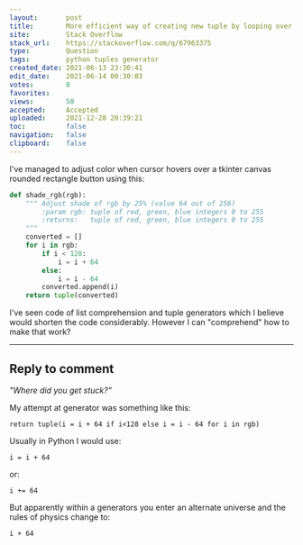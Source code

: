 ```yaml
---
layout:       post
title:        More efficient way of creating new tuple by looping over old tuple
site:         Stack Overflow
stack_url:    https://stackoverflow.com/q/67963375
type:         Question
tags:         python tuples generator
created_date: 2021-06-13 23:30:41
edit_date:    2021-06-14 00:30:03
votes:        0
favorites:    
views:        50
accepted:     Accepted
uploaded:     2021-12-28 20:39:21
toc:          false
navigation:   false
clipboard:    false
---
```


I've managed to adjust color when cursor hovers over a tkinter canvas rounded rectangle button using this:

``` python
def shade_rgb(rgb):
    """ Adjust shade of rgb by 25% (value 64 out of 256)
        :param rgb: tuple of red, green, blue integers 0 to 255
        :returns:   tuple of red, green, blue integers 0 to 255
    """
    converted = []
    for i in rgb:
        if i < 128:
            i = i + 64
        else:
            i = i - 64
        converted.append(i)
    return tuple(converted)
```

I've seen code of list comprehension and tuple generators which I believe would shorten the code considerably. However I can "comprehend" how to make that work?


----------


## Reply to comment

*"Where did you get stuck?"*

My attempt at generator was something like this:

``` 
return tuple(i = i + 64 if i<128 else i = i - 64 for i in rgb)

```

Usually in Python I would use:

``` 
i = i + 64

```

or:

``` 
i += 64

```

But apparently within a generators you enter an alternate universe and the rules of physics change to:

``` 
i + 64

```


